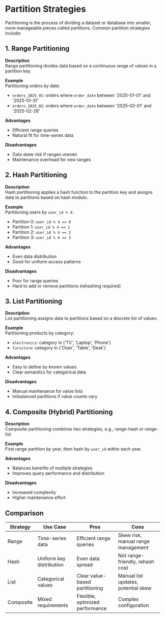# Partition Strategies

Partitioning is the process of dividing a dataset or database into smaller, more manageable pieces called partitions. Common partition strategies include:

## 1. Range Partitioning
**Description**  
Range partitioning divides data based on a continuous range of values in a partition key.

**Example**  
Partitioning orders by date:
- `orders_2025_01`: orders where `order_date` between '2025-01-01' and '2025-01-31'
- `orders_2025_02`: orders where `order_date` between '2025-02-01' and '2025-02-28'

**Advantages**  
- Efficient range queries  
- Natural fit for time-series data

**Disadvantages**  
- Data skew risk if ranges uneven  
- Maintenance overhead for new ranges

## 2. Hash Partitioning
**Description**  
Hash partitioning applies a hash function to the partition key and assigns data to partitions based on hash modulo.

**Example**  
Partitioning users by `user_id % 4`:
- Partition 0: `user_id % 4 == 0`
- Partition 1: `user_id % 4 == 1`
- Partition 2: `user_id % 4 == 2`
- Partition 3: `user_id % 4 == 3`

**Advantages**  
- Even data distribution  
- Good for uniform access patterns

**Disadvantages**  
- Poor for range queries  
- Hard to add or remove partitions (rehashing required)

## 3. List Partitioning
**Description**  
List partitioning assigns data to partitions based on a discrete list of values.

**Example**  
Partitioning products by category:
- `electronics`: category in ('TV', 'Laptop', 'Phone')
- `furniture`: category in ('Chair', 'Table', 'Desk')

**Advantages**  
- Easy to define by known values  
- Clear semantics for categorical data

**Disadvantages**  
- Manual maintenance for value lists  
- Imbalanced partitions if value counts vary

## 4. Composite (Hybrid) Partitioning
**Description**  
Composite partitioning combines two strategies, e.g., range-hash or range-list.

**Example**  
First range partition by year, then hash by `user_id` within each year.

**Advantages**  
- Balances benefits of multiple strategies  
- Improves query performance and distribution

**Disadvantages**  
- Increased complexity  
- Higher maintenance effort

## Comparison

| Strategy      | Use Case                  | Pros                          | Cons                               |
|---------------|---------------------------|-------------------------------|------------------------------------|
| Range         | Time-series data          | Efficient range queries       | Skew risk, manual range management |
| Hash          | Uniform key distribution  | Even data spread              | Not range-friendly, rehash cost    |
| List          | Categorical values        | Clear value-based partitioning| Manual list updates, potential skew|
| Composite     | Mixed requirements        | Flexible, optimized performance| Complex configuration             |
